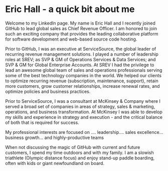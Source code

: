 # Eric Hall - a quick bit about me

Welcome to my LinkedIn page.  My name is Eric Hall and I recently joined GitHub to lead global sales as Chief Revenue Officer.  I am honored to join such an exciting company that provides the leading collaborative platform for software development and web-based source code hosting. 

Prior to GitHub, I was an executive at ServiceSource, the global leader of recurring revenue management solutions.  I played a number of leadership roles at SREV; as SVP & GM of Operations Services & Data Services; and SVP & GM for Global Enterprise Accounts.  At SREV I had the privilege to lead an awesome global team of sales and operations professionals serving some of the best technology companies in the world.  We helped our clients to optimize recurring revenue (subscription, maintenance, support), retain more customers, grow customer relationships, increase renewal rates, and optimize policies and business practices.

Prior to ServiceSource, I was a consultant at McKinsey & Company where I served a broad set of companies in areas of strategy, sales & marketing, operations, and business transformation.  At McKinsey I was able to develop my skills and experience in strategy and execution - and the critical balance of both that is required for success.

My professional interests are focused on …. leadership…. sales excellence… business growth… and highly-productive teams  

When not discussing the magic of GitHub with current and future customers, I spend my time outdoors and with my family.  I am a slowish triathlete (Olympic distance focus) and enjoy stand-up paddle boarding, often with kids or giant newfoundland on board. 
